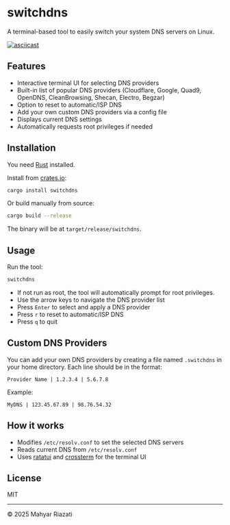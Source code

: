 # switchdns

A terminal-based tool to easily switch your system DNS servers on Linux.

[![asciicast](https://asciinema.org/a/6EEEOJTXowPgoVF66jbegzvZ1.svg)](https://asciinema.org/a/6EEEOJTXowPgoVF66jbegzvZ1)

## Features

- Interactive terminal UI for selecting DNS providers
- Built-in list of popular DNS providers (Cloudflare, Google, Quad9, OpenDNS, CleanBrowsing, Shecan, Electro, Begzar)
- Option to reset to automatic/ISP DNS
- Add your own custom DNS providers via a config file
- Displays current DNS settings
- Automatically requests root privileges if needed

## Installation

You need [Rust](https://www.rust-lang.org/tools/install) installed.

Install from [crates.io](https://crates.io/crates/switchdns):

```sh
cargo install switchdns
```

Or build manually from source:

```sh
cargo build --release
```

The binary will be at `target/release/switchdns`.

## Usage

Run the tool:

```sh
switchdns
```

- If not run as root, the tool will automatically prompt for root privileges.
- Use the arrow keys to navigate the DNS provider list
- Press `Enter` to select and apply a DNS provider
- Press `r` to reset to automatic/ISP DNS
- Press `q` to quit

## Custom DNS Providers

You can add your own DNS providers by creating a file named `.switchdns` in your home directory. Each line should be in the format:

```text
Provider Name | 1.2.3.4 | 5.6.7.8
```

Example:

```text
MyDNS | 123.45.67.89 | 98.76.54.32
```

## How it works

- Modifies `/etc/resolv.conf` to set the selected DNS servers
- Reads current DNS from `/etc/resolv.conf`
- Uses [ratatui](https://crates.io/crates/ratatui) and [crossterm](https://crates.io/crates/crossterm) for the terminal UI

## License

MIT

---

© 2025 Mahyar Riazati

